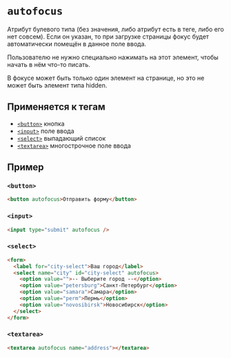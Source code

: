 # `autofocus`

Атрибут булевого типа (без значения, либо атрибут есть в теге, либо его нет совсем). Если он указан, то при загрузке страницы фокус будет автоматически помещён в данное поле ввода.

Пользователю не нужно специально нажимать на этот элемент, чтобы начать в нём что-то писать.

В фокусе может быть только один элемент на странице, но это не может быть элемент типа hidden.

## Применяется к тегам

- [`<button>`](../../TAGS/FORM/button.md) кнопка
- [`<input>`](../../TAGS/FORM/input.md) поле ввода
- [`<select>`](../../TAGS/FORM/select.md) выпадающий список
- [`<textarea>`](../../TAGS/FORM/textarea.md) многострочное поле ввода

## Пример

### `<button>`

```html
<button autofocus>Отправить форму</button>
```

### `<input>`

```html
<input type="submit" autofocus />
```

### `<select>`

```html
<form>
  <label for="city-select">Ваш город</label>
  <select name="city" id="city-select" autofocus>
    <option value="">-- Выберите город --</option>
    <option value="petersburg">Санкт-Петербург</option>
    <option value="samara">Самара</option>
    <option value="perm">Пермь</option>
    <option value="novosibirsk">Новосибирск</option>
  </select>
</form>
```

### `<textarea>`

```html
<textarea autofocus name="address"></textarea>
```
